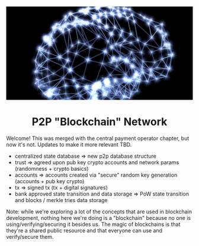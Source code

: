 <p align="center">
    <img src="neurons.jpg" alt="neurons">  
</p>

<h1 align="center">
    P2P "Blockchain" Network
</h1>

Welcome! This was merged with the central payment operator chapter, but now it's not. Updates to make it more relevant TBD.
- centralized state database => new p2p database structure
- trust => agreed upon pub key crypto accounts and network params (randomness + crypto basics)
- accounts => accounts created via "secure" random key generation (accounts + pub key crypto)
- tx => signed tx (tx + digital signatures)
- bank approved state transition and data storage => PoW state transition and blocks / merkle tries data storage

Note: while we're exploring a lot of the concepts that are used in blockchain development, nothing here we're doing is a "blockchain" because no one is using/verifying/securing it besides us. The magic of blockchains is that they're a shared public resource and that everyone can use and verify/secure them.
